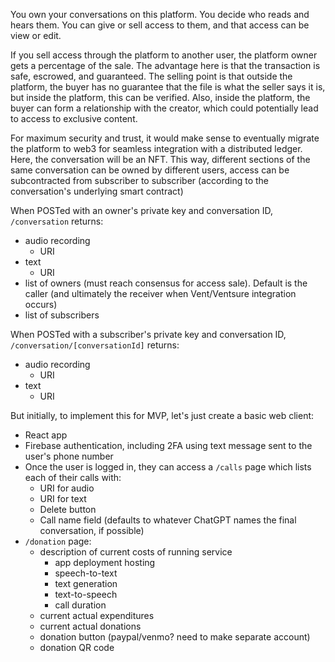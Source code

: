You own your conversations on this platform.  You decide who reads and hears them.  You can give or sell access to them, and that access can be view or edit.

If you sell access through the platform to another user, the platform owner gets a percentage of the sale.  The advantage here is that the transaction is safe, escrowed, and guaranteed.  The selling point is that outside the platform, the buyer has no guarantee that the file is what the seller says it is, but inside the platform, this can be verified.  Also, inside the platform, the buyer can form a relationship with the creator, which could potentially lead to access to exclusive content.

For maximum security and trust, it would make sense to eventually migrate the platform to web3 for seamless integration with a distributed ledger.  Here, the conversation will be an NFT.  This way, different sections of the same conversation can be owned by different users, access can be subcontracted from subscriber to subscriber (according to the conversation's underlying smart contract)

When POSTed with an owner's private key and conversation ID, `/conversation` returns:
- audio recording 
  - URI
- text
  - URI
- list of owners (must reach consensus for access sale).  Default is the caller (and ultimately the receiver when Vent/Ventsure integration occurs)
- list of subscribers

When POSTed with a subscriber's private key and conversation ID, `/conversation/[conversationId]` returns:
- audio recording
  - URI
- text
  - URI
 
 But initially, to implement this for MVP, let's just create a basic web client:
 - React app
 - Firebase authentication, including 2FA using text message sent to the user's phone number
 - Once the user is logged in, they can access a `/calls` page which lists each of their calls with:
   - URI for audio
   - URI for text
   - Delete button
   - Call name field (defaults to whatever ChatGPT names the final conversation, if possible)
 - `/donation` page:
   - description of current costs of running service
     - app deployment hosting
     - speech-to-text
     - text generation
     - text-to-speech
     - call duration
   - current actual expenditures
   - current actual donations
   - donation button (paypal/venmo? need to make separate account)
   - donation QR code